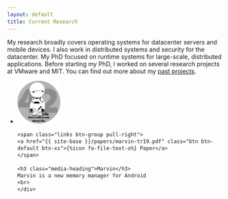 ```yaml
---
layout: default
title: Current Research
---
```


My research broadly covers operating systems for datacenter servers
and mobile devices.  I also work in distributed systems and security
for the datacenter.  My PhD focused on runtime systems for
large-scale, distributed applications. Before starting my PhD, I
worked on several research projects at VMware and MIT. You can find
out more about my [past projects](past.html).


<ul class="media-list">
<li class="media">
<div class="media-left hidden-xs">
<img style="width:100px" class="media-object img-rounded" src="../img/marvin.jpg" />
</div>
<div class="media-body">

    <span class="links btn-group pull-right">
    <a href="{{ site-base }}/papers/marvin-tr19.pdf" class="btn btn-default btn-xs">{%icon fa-file-text-o%} Paper</a>
    </span>

    <h3 class="media-heading">Marvin</h3>
    Marvin is a new memory manager for Android
    <br>
    </div>

</li>
</ul>


